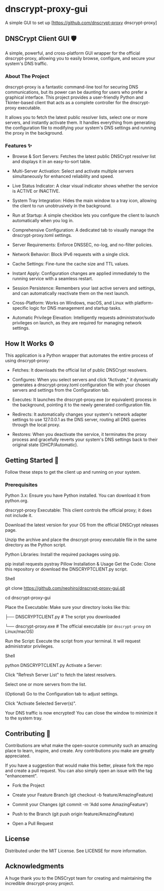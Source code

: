 # dnscrypt-proxy-gui
A simple GUI to set up [https://github.com/dnscrypt-proxy dnscrypt-proxy]

## DNSCrypt Client GUI 🛡️
A simple, powerful, and cross-platform GUI wrapper for the official dnscrypt-proxy, allowing you to easily browse, configure, and secure your system's DNS traffic.

### About The Project
dnscrypt-proxy is a fantastic command-line tool for securing DNS communications, but its power can be daunting for users who prefer a graphical interface. This project provides a user-friendly Python and Tkinter-based client that acts as a complete controller for the dnscrypt-proxy executable.

It allows you to fetch the latest public resolver lists, select one or more servers, and instantly activate them. It handles everything from generating the configuration file to modifying your system's DNS settings and running the proxy in the background.

### Features ✨
- Browse & Sort Servers: Fetches the latest public DNSCrypt resolver list and displays it in an easy-to-sort table.

- Multi-Server Activation: Select and activate multiple servers simultaneously for enhanced reliability and speed.

- Live Status Indicator: A clear visual indicator shows whether the service is ACTIVE or INACTIVE.

- System Tray Integration: Hides the main window to a tray icon, allowing the client to run unobtrusively in the background.

- Run at Startup: A simple checkbox lets you configure the client to launch automatically when you log in.

- Comprehensive Configuration: A dedicated tab to visually manage the dnscrypt-proxy.toml settings.

- Server Requirements: Enforce DNSSEC, no-log, and no-filter policies.

- Network Behavior: Block IPv6 requests with a single click.

- Cache Settings: Fine-tune the cache size and TTL values.

- Instant Apply: Configuration changes are applied immediately to the running service with a seamless restart.

- Session Persistence: Remembers your last active servers and settings, and can automatically reactivate them on the next launch.

- Cross-Platform: Works on Windows, macOS, and Linux with platform-specific logic for DNS management and startup tasks.

- Automatic Privilege Elevation: Intelligently requests administrator/sudo privileges on launch, as they are required for managing network settings.

## How It Works ⚙️
This application is a Python wrapper that automates the entire process of using dnscrypt-proxy:

- Fetches: It downloads the official list of public DNSCrypt resolvers.

- Configures: When you select servers and click "Activate," it dynamically generates a dnscrypt-proxy.toml configuration file with your chosen servers and settings from the Configuration tab.

- Executes: It launches the dnscrypt-proxy.exe (or equivalent) process in the background, pointing it to the newly generated configuration file.

- Redirects: It automatically changes your system's network adapter settings to use 127.0.0.1 as the DNS server, routing all DNS queries through the local proxy.

- Restores: When you deactivate the service, it terminates the proxy process and gracefully reverts your system's DNS settings back to their original state (DHCP/Automatic).

## Getting Started 🚀
Follow these steps to get the client up and running on your system.

### Prerequisites
Python 3.x: Ensure you have Python installed. You can download it from python.org.

dnscrypt-proxy Executable: This client controls the official proxy; it does not include it.

Download the latest version for your OS from the official DNSCrypt releases page.

Unzip the archive and place the dnscrypt-proxy executable file in the same directory as the Python script.

Python Libraries: Install the required packages using pip.



pip install requests pystray Pillow
Installation & Usage
Get the Code: Clone this repository or download the DNSCRYPTCLIENT.py script.

Shell

git clone https://github.com/neohiro/dnscrypt-proxy-gui.git

cd dnscrypt-proxy-gui

Place the Executable: Make sure your directory looks like this:

├── DNSCRYPTCLIENT.py       # The script you downloaded

└── dnscrypt-proxy.exe      # The official executable (or `dnscrypt-proxy` on Linux/macOS)

Run the Script: Execute the script from your terminal. It will request administrator privileges.

Shell

python DNSCRYPTCLIENT.py
Activate a Server:

Click "Refresh Server List" to fetch the latest resolvers.

Select one or more servers from the list.

(Optional) Go to the Configuration tab to adjust settings.

Click "Activate Selected Server(s)".

Your DNS traffic is now encrypted! You can close the window to minimize it to the system tray.

## Contributing 🤝
Contributions are what make the open-source community such an amazing place to learn, inspire, and create. Any contributions you make are greatly appreciated.

If you have a suggestion that would make this better, please fork the repo and create a pull request. You can also simply open an issue with the tag "enhancement".

- Fork the Project

- Create your Feature Branch (git checkout -b feature/AmazingFeature)

- Commit your Changes (git commit -m 'Add some AmazingFeature')

- Push to the Branch (git push origin feature/AmazingFeature)

- Open a Pull Request

## License
Distributed under the MIT License. See LICENSE for more information.

## Acknowledgments
A huge thank you to the DNSCrypt team for creating and maintaining the incredible dnscrypt-proxy project.
